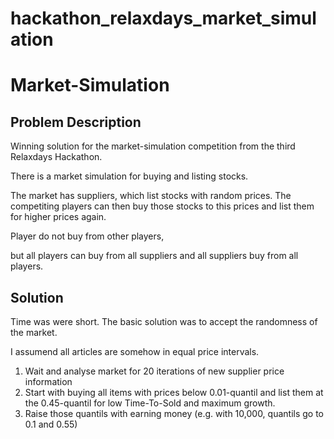 # hackathon_relaxdays_market_simulation

# Market-Simulation

## Problem Description

Winning solution for the market-simulation competition from the third Relaxdays Hackathon.

There is a market simulation for buying and listing stocks. 

The market has suppliers, which list stocks with random prices. 
The competiting players can then buy those stocks to this prices and list them for higher prices again. 

Player do not buy from other players, 

but all players can buy from all suppliers 
and all suppliers buy from all players.

## Solution

Time was were short. The basic solution was to accept the randomness of the market. 

I assumend all articles are somehow in equal price intervals. 

1. Wait and analyse market for 20 iterations of new supplier price information
2. Start with buying all items with prices below 0.01-quantil and list them at the 0.45-quantil for low Time-To-Sold and maximum growth.
3. Raise those quantils with earning money (e.g. with 10,000, quantils go to 0.1 and 0.55)


